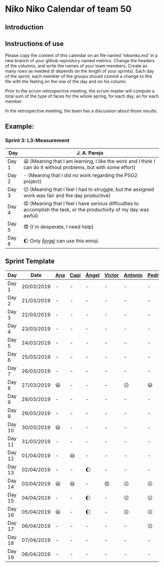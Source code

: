 # Niko Niko Calendar of team 50
## Introduction

## Instructions of use
Please copy the content of this calendar on an file named 'nikoniko.md' in a new branch of your github repository named metrics.
Change the headers of the columns, and write the names of your team members.
Create as many rows as needed (it depends on the length of your sprints).
Each day of the sprint, each member of the groups should commit a change to this file with the feeling on the row of the day and on his column. 

Prior to the scrum retrospective meeting, the scrum master will compute a total sum of the type of faces for the whole spring, for each day, an for each member.

In the retrospective meeting, the team has a discussion about those results.

## Example:

### Sprint 3: L3-Measurement 

| Day           | J. A. Parejo  |
| ------------- | ------------- |
| Day 1         |    :smiley: (Meaning that I am learning, I like the work and I think I can do it without problems, but with some effort) |
| Day 2         |    - (Meaning that I did no work regarding the PSG2 project)           |
| Day 3         |    :neutral_face:  (Meaning that I feel I had to struggle, but the assigned work was fair and the day productive)          |:fearful:
| Day 4         |    :worried: (Meaning that I feel I have serious difficulties to accomplish the task, or the productivity of my day was awful)           |
| Day 5         |    :fearful:   (I´m desperate, I need help)        |
| Day 6         |   :moon: Only [Ángel](https://github.com/angel96) can use this emoji. |

## Sprint Template

| Day           | Date | [Ana](https://github.com/ananovmon)    | [Capi](https://github.com/Capi9888)     | [Ángel](https://github.com/angel96)     | [Víctor](https://github.com/SiiNerGia)     | [Antonio](https://github.com/antonihipona)     | [Pedro](https://github.com/pedroswe)     |
| ------------- | ------------- | -------------  | -------------  | -------------  | -------------  | -------------  | -------------  |
| Day 1         |  20/03/2019   |       -        |        -       |        -       |       -        |       -        |       -        |
| Day 2         |  21/03/2019   |       -        |        -       |        -       |       -        |       -        |       -        |
| Day 3         |  22/03/2019   |       -        |        -       |        -       |       -        |       -        |       -        |
| Day 4         |  23/03/2019   |       -        |        -       |        -       |       -        |       -        |       -        |
| Day 5         |  24/03/2019   |       -        |        -       |        -       |       -        |       -        |       -        |
| Day 6         |  25/03/2019   |       -        |        -       |        -       |       -        |       -        |       -        |
| Day 7         |  26/03/2019   |       -        |        -       |        -       |       -        |       -        |       -        |
| Day 8         |  27/03/2019   |    :smiley:    |        -       |        -       |       -        |:neutral_face:  |    :smiley:    |
| Day 9         |  28/03/2019   |       -        |        -       |        -       |       -        |       -        |       -        |
| Day 9         |  29/03/2019   |       -        |        -       |        -       |       -        |       -        |       -        |
| Day 10        |  30/03/2019   |  :smiley:      |        -       |        -       |       -        |       -        |       -        |
| Day 11        |  31/03/2019   |       -        |        -       |        -       |       -        |       -        |       -        |
| Day 12        |  01/04/2019   |       -        |  :smiley:      |        -       |       -        |       -        |       -        |
| Day 13        |  02/04/2019   |       -        |        -       |     :moon:     |       -        |       -        |       -        |
| Day 14        |  03/04/2019   |   :smiley:     |   :smiley:     |        -       |    :worried:   |:neutral_face:  |:neutral_face:  |
| Day 15        |  04/04/2019   |       -        |        -       |     :moon:     |       -        |:neutral_face:  |:neutral_face:  |
| Day 16        |  05/04/2019   |   :smiley:     |        -       |     :moon:     |       -        |:neutral_face:  |:neutral_face:  |
| Day 17        |  06/04/2019   |       -        |        -       |        -       |       -        |       -        |:neutral_face:  |
| Day 18        |  07/04/2019   |       -        |        -       |        -       |       -        |       -        |        -       |
| Day 19        |  08/04/2019   |       -        |        -       |        -       |       -        |       -        |        -       |

